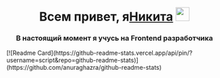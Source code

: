 <h1 align="center">Всем привет, я<a href="https://niksemenov.ru/" target="_blank">Никита</a> 
<img src="https://github.com/blackcater/blackcater/raw/main/images/Hi.gif" height="32"/></h1>
<h3 align="center">В настоящий момент я учусь на Frontend разработчика</h3>
[![Readme Card](https://github-readme-stats.vercel.app/api/pin/?username=script&repo=github-readme-stats)](https://github.com/anuraghazra/github-readme-stats)
